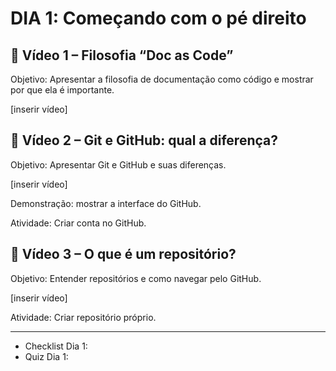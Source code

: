 # DIA 1: Começando com o pé direito

## 🎥 Vídeo 1 – Filosofia “Doc as Code”

Objetivo: Apresentar a filosofia de documentação como código e mostrar por que ela é importante.

[inserir vídeo]

## 🎥 Vídeo 2 – Git e GitHub: qual a diferença?

Objetivo: Apresentar Git e GitHub e suas diferenças.

[inserir vídeo]

Demonstração: mostrar a interface do GitHub.

Atividade: Criar conta no GitHub.

## 🎥 Vídeo 3 – O que é um repositório?

Objetivo: Entender repositórios e como navegar pelo GitHub.

[inserir vídeo]

Atividade: Criar repositório próprio.

__________
 - Checklist Dia 1:
 - Quiz Dia 1: